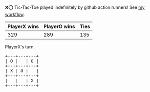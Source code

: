 :x::o: Tic-Tac-Toe played indefinitely by github action runners! See [my workflow](.github/workflows/play.yaml).

|PlayerX wins|PlayerO wins|Ties|
|-|-|-|
|329|289|135|

PlayerX's turn.

<pre>
+---+---+---+
| O |   | O |
+---+---+---+
| X | O |   |
+---+---+---+
|   |   | X |
+---+---+---+
</pre>